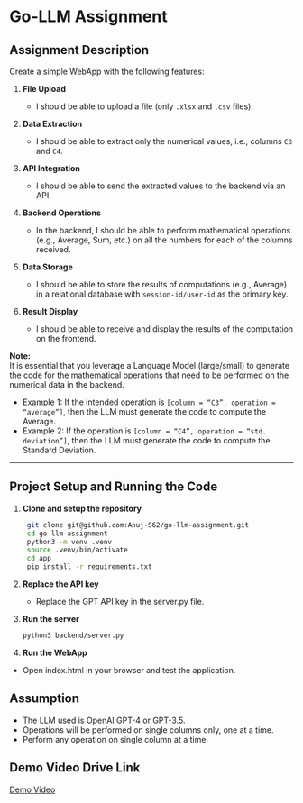 # Go-LLM Assignment

## Assignment Description

Create a simple WebApp with the following features:

1. **File Upload**  
   - I should be able to upload a file (only `.xlsx` and `.csv` files).
   
2. **Data Extraction**  
   - I should be able to extract only the numerical values, i.e., columns `C3` and `C4`.
   
3. **API Integration**  
   - I should be able to send the extracted values to the backend via an API.
   
4. **Backend Operations**  
   - In the backend, I should be able to perform mathematical operations (e.g., Average, Sum, etc.) on all the numbers for each of the columns received.
   
5. **Data Storage**  
   - I should be able to store the results of computations (e.g., Average) in a relational database with `session-id/user-id` as the primary key.
   
6. **Result Display**  
   - I should be able to receive and display the results of the computation on the frontend.

**Note:**  
It is essential that you leverage a Language Model (large/small) to generate the code for the mathematical operations that need to be performed on the numerical data in the backend.  
- Example 1: If the intended operation is `[column = “C3”, operation = “average”]`, then the LLM must generate the code to compute the Average.  
- Example 2: If the operation is `[column = “C4”, operation = “std. deviation”]`, then the LLM must generate the code to compute the Standard Deviation.

---

## Project Setup and Running the Code

1. **Clone and setup the repository**  
   ```bash
    git clone git@github.com:Anuj-S62/go-llm-assignment.git
    cd go-llm-assignment
    python3 -m venv .venv
    source .venv/bin/activate 
    cd app
    pip install -r requirements.txt
    ```

2. **Replace the API key**
   - Replace the GPT API key in the server.py file.

3. **Run the server**
   ```bash
   python3 backend/server.py
    ```

4. **Run the WebApp**
 - Open index.html in your browser and test the application.

## Assumption
- The LLM used is OpenAI GPT-4 or GPT-3.5.
- Operations will be performed on single columns only, one at a time.
- Perform any operation on single column at a time.

## Demo Video Drive Link
[Demo Video](https://drive.google.com/file/d/1-3PmmeF6Kz71qt8WqRwM_0bjETiBGJDS/view?usp=drive_link)
